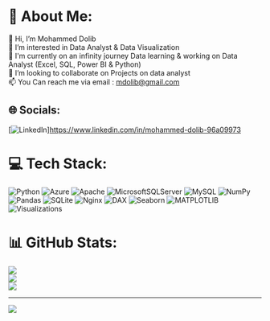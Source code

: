 # 💫 About Me:
👋 Hi, I’m Mohammed Dolib<br>👀 I’m interested in Data Analyst & Data Visualization<br>🌱 I'm currently on an infinity journey Data learning & working on Data Analyst (Excel, SQL, Power BI & Python)<br>💞️ I’m looking to collaborate on Projects on data analyst<br>📫 You Can reach me via email : mdolib@gmail.com


## 🌐 Socials:
[![LinkedIn](https://img.shields.io/badge/LinkedIn-%230077B5.svg?logo=linkedin&logoColor=white)]https://www.linkedin.com/in/mohammed-dolib-96a09973

# 💻 Tech Stack:
![Python](https://img.shields.io/badge/python-3670A0?style=for-the-badge&logo=python&logoColor=ffdd54) ![Azure](https://img.shields.io/badge/azure-%230072C6.svg?style=for-the-badge&logo=azure-devops&logoColor=white) ![Apache](https://img.shields.io/badge/apache-%23D42029.svg?style=for-the-badge&logo=apache&logoColor=white) ![MicrosoftSQLServer](https://img.shields.io/badge/Microsoft%20SQL%20Sever-CC2927?style=for-the-badge&logo=microsoft%20sql%20server&logoColor=white) ![MySQL](https://img.shields.io/badge/mysql-%2300f.svg?style=for-the-badge&logo=mysql&logoColor=white) ![NumPy](https://img.shields.io/badge/numpy-%23013243.svg?style=for-the-badge&logo=numpy&logoColor=white) ![Pandas](https://img.shields.io/badge/pandas-%23150458.svg?style=for-the-badge&logo=pandas&logoColor=white) ![SQLite](https://img.shields.io/badge/sqlite-%2307405e.svg?style=for-the-badge&logo=sqlite&logoColor=white) ![Nginx](https://img.shields.io/badge/nginx-%23009639.svg?style=for-the-badge&logo=nginx&logoColor=white)
![DAX](https://img.shields.io/badge/DAX-3670A0?style=for-the-badge&logo=DAX&logoColor=ffdd54)
![Seaborn](https://img.shields.io/badge/Seaborn-3670A0?style=for-the-badge&logo=Seaborn&logoColor=ffdd54)
![MATPLOTLIB](https://img.shields.io/badge/MATPLOTLIB-3670A0?style=for-the-badge&logo=MATPLOTLIB&logoColor=ffdd54)
![Visualizations](https://img.shields.io/badge/Visualizations-3670A0?style=for-the-badge&logo=Visualizations&logoColor=ffdd54)
# 📊 GitHub Stats:
![](https://github-readme-stats.vercel.app/api?username=mdolib&theme=dark&hide_border=false&include_all_commits=true&count_private=true)<br/>
![](https://github-readme-streak-stats.herokuapp.com/?user=mdolib&theme=dark&hide_border=false)<br/>
![](https://github-readme-stats.vercel.app/api/top-langs/?username=mdolib&theme=dark&hide_border=false&include_all_commits=true&count_private=true&layout=compact)

---
[![](https://visitcount.itsvg.in/api?id=mdolib&icon=0&color=0)](https://visitcount.itsvg.in)

<!---
mdolib/mdolib is a ✨ special ✨ repository because its `README.md` (this file) appears on your GitHub profile.
You can click the Preview link to take a look at your changes.
--->
